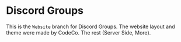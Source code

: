 # Discord Groups
This is the `Website` branch for Discord Groups.
The website layout and theme were made by CodeCo.
The rest (Server Side, More).
